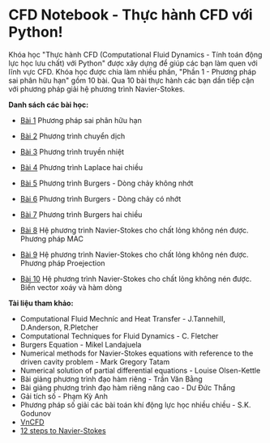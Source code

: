 # CFD Notebook - Thực hành CFD với Python!

Khóa học "Thực hành CFD (Computational Fluid Dynamics - Tính toán động lực học lưu chất) với Python" được xây dựng để giúp các bạn làm quen với lĩnh vực CFD. Khóa học được chia làm nhiều phần, "Phần 1 - Phương pháp sai phân hữu hạn" gồm 10 bài. Qua 10 bài thực hành các bạn dần tiếp cận với phương pháp giải hệ phương trình Navier-Stokes. 

**Danh sách các bài học:**
* [Bài 1](https://nbviewer.jupyter.org/github/SangVn/CFD_Notebook_P1/blob/master/Bai_1.ipynb) Phương pháp sai phân hữu hạn

* [Bài 2](https://nbviewer.jupyter.org/github/SangVn/CFD_Notebook_P1/blob/master/Bai_2.ipynb) Phương trình chuyển dịch

* [Bài 3](https://nbviewer.jupyter.org/github/SangVn/CFD_Notebook_P1/blob/master/Bai_3.ipynb) Phương trình truyền nhiệt

* [Bài 4](https://nbviewer.jupyter.org/github/SangVn/CFD_Notebook_P1/blob/master/Bai_4.ipynb) Phương trình Laplace hai chiều

* [Bài 5](https://nbviewer.jupyter.org/github/SangVn/CFD_Notebook_P1/blob/master/Bai_5.ipynb) Phương trình Burgers - Dòng chảy không nhớt
* [Bài 6](https://nbviewer.jupyter.org/github/SangVn/CFD_Notebook_P1/blob/master/Bai_6.ipynb) Phương trình Burgers - Dòng chảy có nhớt

* [Bài 7](https://nbviewer.jupyter.org/github/SangVn/CFD_Notebook_P1/blob/master/Bai_7.ipynb) Phương trình Burgers hai chiều

* [Bài 8](https://nbviewer.jupyter.org/github/SangVn/CFD_Notebook_P1/blob/master/Bai_8.ipynb) Hệ phương trình Navier-Stokes cho chất lỏng không nén được. Phương pháp MAC 

* [Bài 9](https://nbviewer.jupyter.org/github/SangVn/CFD_Notebook_P1/blob/master/Bai_9.ipynb) Hệ phương trình Navier-Stokes cho chất lỏng không nén được. Phương pháp Proejection

* [Bài 10](https://nbviewer.jupyter.org/github/SangVn/CFD_Notebook_P1/blob/master/Bai_10.ipynb) Hệ phương trình Navier-Stokes cho chất lỏng không nén được. Biến vector xoáy và hàm dòng

**Tài liệu tham khảo:**

* Computational Fluid Mechníc and Heat Transfer - J.Tannehill, D.Anderson, R.Pletcher
* Computational Techniques for Fluid Dynamics - C. Fletcher
* Burgers Equation - Mikel Landajuela
* Numerical methods for Navier-Stokes equations with reference to the driven cavity problem - Mark Gregory Tatam
* Numerical solution of partial differential equations - Louise Olsen-Kettle
* Bài giảng phương trình đạo hàm riêng - Trần Văn Bằng
* Bài giảng phương trình đạo hàm riêng nâng cao - Dư Đức Thắng
* Gải tích số - Phạm Kỳ Anh
* Phương pháp số giải các bài toán khí động lực học nhiều chiều - S.K. Godunov
* [VnCFD](https://vncfdgroup.wordpress.com/)
* [12 steps to Navier-Stokes](http://lorenabarba.com/blog/cfd-python-12-steps-to-navier-stokes/)
